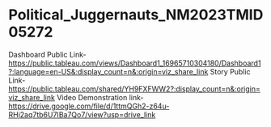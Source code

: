 # Political_Juggernauts_NM2023TMID05272

Dashboard Public Link-https://public.tableau.com/views/Dashboard1_16965710304180/Dashboard1?:language=en-US&:display_count=n&:origin=viz_share_link
Story Public Link-https://public.tableau.com/shared/YH9FXFWW2?:display_count=n&:origin=viz_share_link
Video Demonstration link-https://drive.google.com/file/d/1ttmQGh2-z64u-RHj2aq7tb6U7IBa7Qo7/view?usp=drive_link

